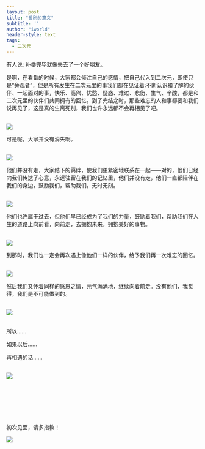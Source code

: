 ```yaml
---
layout: post
title: "番剧的意义"
subtitle: ''
author: "iworld"
header-style: text
tags:
  - 二次元
---
```


有人说: 补番完毕就像失去了一个好朋友。

是啊，在看番的时候，大家都会倾注自己的感情，把自己代入到二次元，即使只是“旁观者”，但是所有发生在二次元里的事我们都在见证着:不断认识和了解的伙伴、一起面对的事，快乐、高兴、忧愁、疑惑、难过、悲伤、生气、辛酸，都是和二次元里的伙伴们共同拥有的回忆。到了完结之时，那些难忘的人和事都要和我们说再见了，这是真的生离死别，我们也许永远都不会再相见了吧。

<br />

<img src="https://res.cloudinary.com/dzu6x6nqi/image/upload/v1505300186/%E5%90%91%E5%BE%80_bzyzbl.png" />

<br />

可是呢，大家并没有消失啊。

<br />

<img src="https://res.cloudinary.com/dzu6x6nqi/image/upload/v1505298769/%E5%BC%80%E5%A7%8B_ij3out.png" />

<br />

他们并没有走，大家结下的羁绊，使我们更紧密地联系在一起——对的，他们已经向我们传达了心意，永远驻留在我们的记忆里，他们并没有走，他们一直都陪伴在我们的身边，鼓励我们，帮助我们，无时无刻。

<br />

<img src="https://res.cloudinary.com/dzu6x6nqi/image/upload/v1505299018/%E6%9C%8B%E5%8F%8B_zd4oy0.png" />

<br />

他们也许属于过去，但他们早已经成为了我们的力量，鼓励着我们，帮助我们在人生的道路上向前看，向前走，去拥抱未来，拥抱美好的事物。

<br />

<img src="https://res.cloudinary.com/dzu6x6nqi/image/upload/v1505302431/%E5%90%91%E5%BE%802_uvyz1x.jpg" />

<br />

到那时，我们也一定会再次遇上像他们一样的伙伴，给予我们再一次难忘的回忆。

<br />

<img src="https://res.cloudinary.com/dzu6x6nqi/image/upload/v1505301087/%E4%BC%99%E4%BC%B4_hukzgy.jpg" />

<br />

然后我们又怀着同样的感恩之情，元气满满地，继续向着前走。没有他们，我觉得，我们是不可能做到的。

<br />

<img src="https://res.cloudinary.com/dzu6x6nqi/image/upload/v1505302860/%E5%90%91%E5%BE%803_s8sxai.png" />

<br />

<br />

所以......

如果以后......

再相遇的话......

<br />

<img src="https://res.cloudinary.com/dzu6x6nqi/image/upload/v1505300757/%E5%86%8D%E7%9B%B8%E9%81%87_nzhwfs.jpg" />

<br />

<br />

<br />

<br />

<br />

<br />

<br />

初次见面，请多指教！

<img src="https://res.cloudinary.com/dzu6x6nqi/image/upload/v1505300757/%E4%BD%A0%E5%A5%BD_r1kn4q.jpg" />
